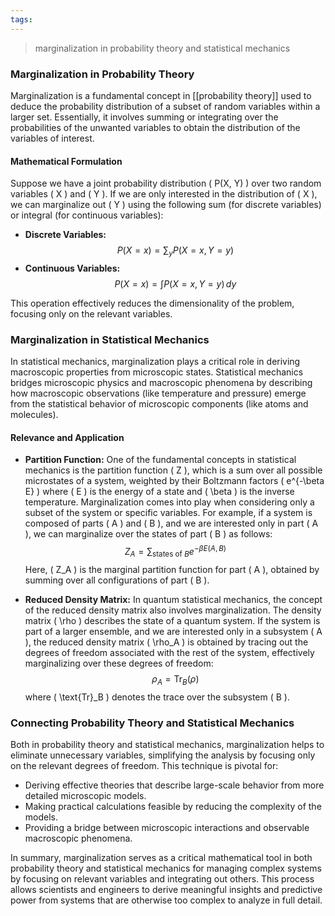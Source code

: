 ```yaml
---
tags:
---
```

>marginalization in probability theory and statistical mechanics

### Marginalization in Probability Theory

Marginalization is a fundamental concept in [[probability theory]] used to deduce the probability distribution of a subset of random variables within a larger set. Essentially, it involves summing or integrating over the probabilities of the unwanted variables to obtain the distribution of the variables of interest.

#### Mathematical Formulation

Suppose we have a joint probability distribution \( P(X, Y) \) over two random variables \( X \) and \( Y \). If we are only interested in the distribution of \( X \), we can marginalize out \( Y \) using the following sum (for discrete variables) or integral (for continuous variables):

- **Discrete Variables:**
  $$
  P(X = x) = \sum_{y} P(X = x, Y = y)
  $$
- **Continuous Variables:**
  $$
  P(X = x) = \int P(X = x, Y = y) \, dy
  $$

This operation effectively reduces the dimensionality of the problem, focusing only on the relevant variables.

### Marginalization in Statistical Mechanics

In statistical mechanics, marginalization plays a critical role in deriving macroscopic properties from microscopic states. Statistical mechanics bridges microscopic physics and macroscopic phenomena by describing how macroscopic observations (like temperature and pressure) emerge from the statistical behavior of microscopic components (like atoms and molecules).

#### Relevance and Application

- **Partition Function:** One of the fundamental concepts in statistical mechanics is the partition function \( Z \), which is a sum over all possible microstates of a system, weighted by their Boltzmann factors \( e^{-\beta E} \) where \( E \) is the energy of a state and \( \beta \) is the inverse temperature. Marginalization comes into play when considering only a subset of the system or specific variables. For example, if a system is composed of parts \( A \) and \( B \), and we are interested only in part \( A \), we can marginalize over the states of part \( B \) as follows:
  $$
  Z_A = \sum_{\text{states of } B} e^{-\beta E(A, B)}
  $$
  Here, \( Z_A \) is the marginal partition function for part \( A \), obtained by summing over all configurations of part \( B \).

- **Reduced Density Matrix:** In quantum statistical mechanics, the concept of the reduced density matrix also involves marginalization. The density matrix \( \rho \) describes the state of a quantum system. If the system is part of a larger ensemble, and we are interested only in a subsystem \( A \), the reduced density matrix \( \rho_A \) is obtained by tracing out the degrees of freedom associated with the rest of the system, effectively marginalizing over these degrees of freedom:
  $$
  \rho_A = \text{Tr}_B(\rho)
  $$
  where \( \text{Tr}_B \) denotes the trace over the subsystem \( B \).

### Connecting Probability Theory and Statistical Mechanics

Both in probability theory and statistical mechanics, marginalization helps to eliminate unnecessary variables, simplifying the analysis by focusing only on the relevant degrees of freedom. This technique is pivotal for:
- Deriving effective theories that describe large-scale behavior from more detailed microscopic models.
- Making practical calculations feasible by reducing the complexity of the models.
- Providing a bridge between microscopic interactions and observable macroscopic phenomena.

In summary, marginalization serves as a critical mathematical tool in both probability theory and statistical mechanics for managing complex systems by focusing on relevant variables and integrating out others. This process allows scientists and engineers to derive meaningful insights and predictive power from systems that are otherwise too complex to analyze in full detail.